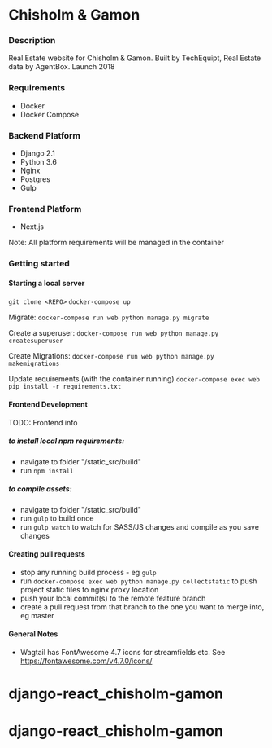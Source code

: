 # Chisholm & Gamon

### Description

Real Estate website for Chisholm & Gamon. Built by TechEquipt, Real Estate data by AgentBox. Launch 2018

### Requirements

- Docker
- Docker Compose

### Backend Platform

- Django 2.1
- Python 3.6
- Nginx
- Postgres
- Gulp

### Frontend Platform

- Next.js

Note: All platform requirements will be managed in the container

### Getting started

#### Starting a local server

`git clone <REPO>`
`docker-compose up`

Migrate:
`docker-compose run web python manage.py migrate`

Create a superuser:
`docker-compose run web python manage.py createsuperuser`

Create Migrations:
`docker-compose run web python manage.py makemigrations`

Update requirements (with the container running)
`docker-compose exec web pip install -r requirements.txt`

#### Frontend Development

TODO: Frontend info

##### to install local npm requirements:

- navigate to folder "/static_src/build"
- run `npm install`

##### to compile assets:

- navigate to folder "/static_src/build"
- run `gulp` to build once
- run `gulp watch` to watch for SASS/JS changes and compile as you save changes

#### Creating pull requests

- stop any running build process - eg `gulp`
- run `docker-compose exec web python manage.py collectstatic` to push project static files to nginx proxy location
- push your local commit(s) to the remote feature branch
- create a pull request from that branch to the one you want to merge into, eg master

#### General Notes

- Wagtail has FontAwesome 4.7 icons for streamfields etc. See https://fontawesome.com/v4.7.0/icons/
# django-react_chisholm-gamon
# django-react_chisholm-gamon
